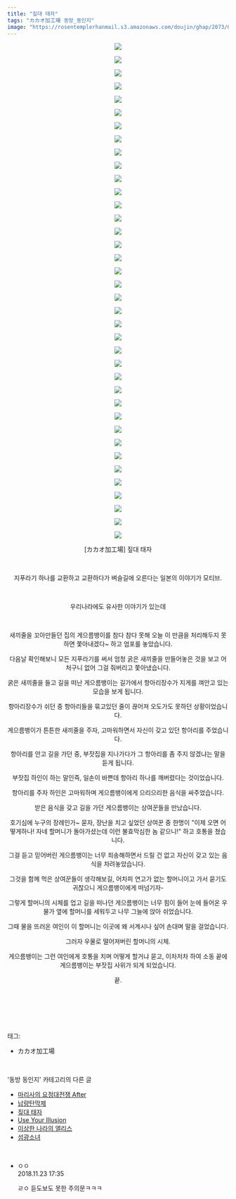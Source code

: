 ```yaml
---
title: "짚대 태자"
tags: "カカオ加工場 동방_동인지"
image: "https://rosentemplerhanmail.s3.amazonaws.com/doujin/ghap/2073/001.jpg"
---
```

<div class="article">
<p style="text-align: center; clear: none; float: none;"><img src="{{ site.imgserver11 }}/ghap/2073/001.jpg"/></p>
<p style="text-align: center; clear: none; float: none;"><img src="{{ site.imgserver11 }}/ghap/2073/002.jpg"/></p>
<p style="text-align: center; clear: none; float: none;"><img src="{{ site.imgserver11 }}/ghap/2073/003.jpg"/></p>
<p style="text-align: center; clear: none; float: none;"><img src="{{ site.imgserver11 }}/ghap/2073/004.jpg"/></p>
<p style="text-align: center; clear: none; float: none;"><img src="{{ site.imgserver11 }}/ghap/2073/005.jpg"/></p>
<p style="text-align: center; clear: none; float: none;"><img src="{{ site.imgserver11 }}/ghap/2073/006.jpg"/></p>
<p style="text-align: center; clear: none; float: none;"><img src="{{ site.imgserver11 }}/ghap/2073/007.jpg"/></p>
<p style="text-align: center; clear: none; float: none;"><img src="{{ site.imgserver11 }}/ghap/2073/008.jpg"/></p>
<p style="text-align: center; clear: none; float: none;"><img src="{{ site.imgserver11 }}/ghap/2073/009.jpg"/></p>
<p style="text-align: center; clear: none; float: none;"><img src="{{ site.imgserver11 }}/ghap/2073/010.jpg"/></p>
<p style="text-align: center; clear: none; float: none;"><img src="{{ site.imgserver11 }}/ghap/2073/011.jpg"/></p>
<p style="text-align: center; clear: none; float: none;"><img src="{{ site.imgserver11 }}/ghap/2073/012.jpg"/></p>
<p style="text-align: center; clear: none; float: none;"><img src="{{ site.imgserver11 }}/ghap/2073/013.jpg"/></p>
<p style="text-align: center; clear: none; float: none;"><img src="{{ site.imgserver11 }}/ghap/2073/014.jpg"/></p>
<p style="text-align: center; clear: none; float: none;"><img src="{{ site.imgserver11 }}/ghap/2073/015.jpg"/></p>
<p style="text-align: center; clear: none; float: none;"><img src="{{ site.imgserver11 }}/ghap/2073/016.jpg"/></p>
<p style="text-align: center; clear: none; float: none;"><img src="{{ site.imgserver11 }}/ghap/2073/017.jpg"/></p>
<p style="text-align: center; clear: none; float: none;"><img src="{{ site.imgserver11 }}/ghap/2073/018.jpg"/></p>
<p style="text-align: center; clear: none; float: none;"><img src="{{ site.imgserver11 }}/ghap/2073/019.jpg"/></p>
<p style="text-align: center; clear: none; float: none;"><img src="{{ site.imgserver11 }}/ghap/2073/020.jpg"/></p>
<p style="text-align: center; clear: none; float: none;"><img src="{{ site.imgserver11 }}/ghap/2073/021.jpg"/></p>
<p style="text-align: center; clear: none; float: none;"><img src="{{ site.imgserver11 }}/ghap/2073/022.jpg"/></p>
<p style="text-align: center; clear: none; float: none;"><img src="{{ site.imgserver11 }}/ghap/2073/023.jpg"/></p>
<p style="text-align: center; clear: none; float: none;"><img src="{{ site.imgserver11 }}/ghap/2073/024.jpg"/></p>
<p style="text-align: center; clear: none; float: none;"><img src="{{ site.imgserver11 }}/ghap/2073/025.jpg"/></p>
<p style="text-align: center; clear: none; float: none;"><img src="{{ site.imgserver11 }}/ghap/2073/026.jpg"/></p>
<p style="text-align: center; clear: none; float: none;"><img src="{{ site.imgserver11 }}/ghap/2073/027.jpg"/></p>
<p style="text-align: center; clear: none; float: none;"><img src="{{ site.imgserver11 }}/ghap/2073/028.jpg"/></p>
<p style="text-align: center; clear: none; float: none;"><img src="{{ site.imgserver11 }}/ghap/2073/029.jpg"/></p>
<p style="text-align: center; clear: none; float: none;"><img src="{{ site.imgserver11 }}/ghap/2073/030.jpg"/></p>
<p style="text-align: center; clear: none; float: none;"><img src="{{ site.imgserver11 }}/ghap/2073/031.jpg"/></p>
<p style="text-align: center; clear: none; float: none;"><img src="{{ site.imgserver11 }}/ghap/2073/032.jpg"/></p>
<p style="text-align: center; clear: none; float: none;"><img src="{{ site.imgserver11 }}/ghap/2073/033.jpg"/></p>
<p style="text-align: center; clear: none; float: none;"><img src="{{ site.imgserver11 }}/ghap/2073/034.jpg"/></p>
<p style="text-align: center; clear: none; float: none;"><img src="{{ site.imgserver11 }}/ghap/2073/035.jpg"/></p>
<p style="text-align: center; clear: none; float: none;"><img src="{{ site.imgserver11 }}/ghap/2073/036.jpg"/></p>
<p style="text-align: center; clear: none; float: none;"><img src="{{ site.imgserver11 }}/ghap/2073/037.jpg"/></p>
<p style="text-align: center; clear: none; float: none;"><img src="{{ site.imgserver11 }}/ghap/2073/038.jpg"/></p>
<p style="text-align: center; clear: none; float: none;">[カカオ加工場] 짚대 태자</p>
<p style="text-align: center; clear: none; float: none;"><br/></p>
<p style="text-align: center; clear: none; float: none;">지푸라기 하나를 교환하고 교환하다가 벼슬길에 오른다는 일본의 이야기가 모티브.</p>
<p style="text-align: center; clear: none; float: none;"><br/></p>
<p style="text-align: center; clear: none; float: none;">우리나라에도 유사한 이야기가 있는데</p>
<p style="text-align: center; clear: none; float: none;"><br/></p>
<p style="text-align: center; clear: none; float: none;">새끼줄을 꼬아만들던 집의 게으름뱅이를 참다 참다 못해 오늘 이 만큼을 처리해두지 못하면 쫓아내겠다~ 하고 엄포를 놓았습니다.</p>
<p style="text-align: center; clear: none; float: none;">다음날 확인해보니 모든 지푸라기를 써서 엄청 굵은 새끼줄을 만들어놓은 것을 보고 어처구니 없어 그걸 줘버리고 쫓아냈습니다.</p>
<p style="text-align: center; clear: none; float: none;">굵은 새끼줄을 들고 길을 떠난 게으름뱅이는 길가에서 항아리장수가 지게를 껴안고 있는 모습을 보게 됩니다.</p>
<p style="text-align: center; clear: none; float: none;">항아리장수가 쉬던 중 항아리들을 묶고있던 줄이 끊어져 오도가도 못하던 상황이었습니다.</p>
<p style="text-align: center; clear: none; float: none;">게으름뱅이가 튼튼한 새끼줄을 주자, 고마워하면서 자신이 갖고 있던 항아리를 주었습니다.</p>
<p style="text-align: center; clear: none; float: none;">항아리를 안고 길을 가던 중, 부잣집을 지나가다가 그 항아리를 좀 주지 않겠냐는 말을 듣게 됩니다.</p>
<p style="text-align: center; clear: none; float: none;">부잣집 하인이 하는 말인즉, 일손이 바쁜데 항아리 하나를 깨버렸다는 것이었습니다.</p>
<p style="text-align: center; clear: none; float: none;">항아리를 주자 하인은 고마워하며 게으름뱅이에게 으리으리한 음식을 싸주었습니다.</p>
<p style="text-align: center; clear: none; float: none;">받은 음식을 갖고 길을 가던 게으름뱅이는 상여꾼들을 만났습니다.</p>
<p style="text-align: center; clear: none; float: none;">호기심에 누구의 장례인가~ 묻자, 장난을 치고 싶었던 상여꾼 중 한명이 "이제 오면 어떻게하나! 자네 할머니가 돌아가셨는데 이런 불효막심한 놈 같으니!" 하고 호통을 쳤습니다.</p>
<p style="text-align: center; clear: none; float: none;">그걸 듣고 믿어버린 게으름뱅이는 너무 죄송해하면서 드릴 건 없고 자신이 갖고 있는 음식을 차려놓았습니다.</p>
<p style="text-align: center; clear: none; float: none;">그것을 함께 먹은 상여꾼들이 생각해보길, 어차피 연고가 없는 할머니이고 가서 묻기도 귀찮으니 게으름뱅이에게 떠넘기자-</p>
<p style="text-align: center; clear: none; float: none;">그렇게 할머니의 시체를 업고 길을 떠나던 게으름뱅이는 너무 힘이 들어 눈에 들어온 우물가 옆에 할머니를 세워두고 나무 그늘에 앉아 쉬었습니다.</p>
<p style="text-align: center; clear: none; float: none;">그때 물을 뜨러온 여인이 이 할머니는 이곳에 왜 서계시나 싶어 손대며 말을 걸었습니다.</p>
<p style="text-align: center; clear: none; float: none;">그러자 우물로 떨어져버린 할머니의 시체.</p>
<p style="text-align: center; clear: none; float: none;">게으름뱅이는 그런 여인에게 호통을 치며 어떻게 할거냐 묻고, 이차저차 하여 소동 끝에 게으름뱅이는 부잣집 사위가 되게 되었습니다.</p>
<p style="text-align: center; clear: none; float: none;">끝.</p>
<p style="text-align: center; clear: none; float: none;"><br/></p>
<p><br/></p>
</div><br/>
<div class="tagTrail">
<p>태그: </p>
<ul>
<li>カカオ加工場</li>
</ul>
</div><br/>
<div class="another">
<p>'동방 동인지' 카테고리의 다른 글</p>
<ul>
<li><a href="/ghap_2076">마리사의 요정대전쟁 After</a></li>
<li><a href="/ghap_2074">납량탄막제</a></li>
<li><a href="/ghap_2073">짚대 태자</a></li>
<li><a href="/ghap_2072">Use Your Illusion</a></li>
<li><a href="/ghap_2070">이상한 나라의 앨리스</a></li>
<li><a href="/ghap_2069">섬광소녀</a></li>
</ul>
</div><br/>
<div class="cb_module cb_fluid">
<div class="cb_wrt cb_profile">
<div class="comment">
<ul>
<li class="cb_thumb_off" id="comment15377482">
<div class="cb_comment_area">
<div class="cb_info_area">
<div class="cb_section">
<span class="cb_nick_name">ㅇㅇ</span>
</div>
<div class="cb_section">
<span class="cb_date">2018.11.23 17:35 </span>
</div>
</div>
<div class="cb_dsc_comment">
<p class="cb_dsc">
											ㄹㅇ 듣도보도 못한 주의문ㅋㅋㅋ
										</p>
</div>
</div></li>
</ul>
</div>
</div><!-- commentList close -->
</div><br/>
